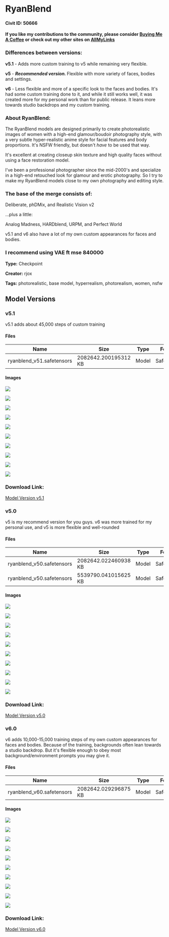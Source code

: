 # RyanBlend

#### Civit ID: 50666

<p><strong>If you like my contributions to the community, please consider </strong><a target="_blank" rel="ugc" href="https://www.buymeacoffee.com/Rjox"><strong>Buying Me A Coffee</strong></a><strong> or check out my other sites on </strong><a target="_blank" rel="ugc" href="https://allmylinks.com/rjo-x"><strong>AllMyLinks</strong></a></p><h3 id="differences-between-versions">Differences between versions:</h3><p><strong>v5.1</strong> - Adds more custom training to v5 while remaining very flexible.</p><p><strong>v5</strong> - <strong><em>Recommended version. </em></strong>Flexible with more variety of faces, bodies and settings.</p><p><strong>v6</strong> - Less flexible and more of a specific look to the faces and bodies. It's had some custom training done to it, and while it still works well, it was created more for my personal work than for public release. It leans more towards studio backdrops and my custom training.</p><h3 id="about-ryanblend">About RyanBlend:</h3><p>The RyanBlend models are designed primarily to create photorealistic images of women with a high-end glamour/boudoir photography style, with a very subtle hyper-realistic anime style for facial features and body proportions. It's NSFW friendly, but doesn't <em>have </em>to be used that way.</p><p>It's excellent at creating closeup skin texture and high quality faces without using a face restoration model.</p><p>I've been a professional photographer since the mid-2000's and specialize in a high-end retouched look for glamour and erotic photography. So I try to make my RyanBlend models close to my own photography and editing style.</p><h3 id="the-base-of-the-merge-consists-of">The base of the merge consists of:</h3><p>Deliberate, phDMix, and Realistic Vision v2</p><p>...plus a little:</p><p>Analog Madness, HARDblend, URPM, and Perfect World</p><p>v5.1 and v6 also have a lot of my own custom appearances for faces and bodies.</p><h3 id="i-recommend-using-vae-ft-mse-840000">I recommend using VAE ft mse 840000</h3>

**Type:** Checkpoint

**Creator:** rjox

**Tags:** photorealistic, base model, hyperrealism, photorealism, women, nsfw

## Model Versions

### v5.1

<p>v5.1 adds about 45,000 steps of custom training</p>

#### Files

| Name | Size | Type | Format | Download Url | AutoV1 | AutoV2 | SHA256 | CRC32 | BLAKE3 |
| --- | --- | --- | --- | --- | --- | --- | --- | --- | --- |
| ryanblend_v51.safetensors | 2082642.200195312 KB | Model | SafeTensor | https://civitai.com/api/download/models/72534 | D1F707CA | E334D31F3F | E334D31F3F6A75EA3C3D830CA387D9B5886C3DEA088B706C7EC05F1BD98BF421 | DA299FB1 | EDE5EA288A60B4D57690FCD96630DFC43DDF2B6865A731492F5A2DF93BBE8DC5 |

#### Images

<p><img src="https://image.civitai.com/xG1nkqKTMzGDvpLrqFT7WA/56d805f7-1b73-4247-9932-1d140c2718b2/width=450/809689.jpeg" /></p>

<p><img src="https://image.civitai.com/xG1nkqKTMzGDvpLrqFT7WA/caa9b4ff-f3d0-4034-ae4a-0e319521ef9d/width=450/809696.jpeg" /></p>

<p><img src="https://image.civitai.com/xG1nkqKTMzGDvpLrqFT7WA/07955be7-0254-4ec3-9eaf-c34b91944657/width=450/809688.jpeg" /></p>

<p><img src="https://image.civitai.com/xG1nkqKTMzGDvpLrqFT7WA/2b12ac97-d4fe-4124-8e68-7c85b9128287/width=450/809698.jpeg" /></p>

<p><img src="https://image.civitai.com/xG1nkqKTMzGDvpLrqFT7WA/e0cf1473-867b-4a7c-8f29-35598484ba90/width=450/809691.jpeg" /></p>

<p><img src="https://image.civitai.com/xG1nkqKTMzGDvpLrqFT7WA/91a64320-003b-43e7-bcc3-62b0d9aea1bf/width=450/809709.jpeg" /></p>

<p><img src="https://image.civitai.com/xG1nkqKTMzGDvpLrqFT7WA/c07c8173-fd99-4cd4-a729-3337a6e68b7b/width=450/809690.jpeg" /></p>

<p><img src="https://image.civitai.com/xG1nkqKTMzGDvpLrqFT7WA/4f6f07a7-7f95-4255-95cd-aa9c40c96ea6/width=450/809692.jpeg" /></p>

<p><img src="https://image.civitai.com/xG1nkqKTMzGDvpLrqFT7WA/f50f92a8-5a2e-4f96-af4c-e372b36ee633/width=450/809694.jpeg" /></p>

<p><img src="https://image.civitai.com/xG1nkqKTMzGDvpLrqFT7WA/abd8ccd3-86e3-4bba-83d8-90cb9d697406/width=450/809693.jpeg" /></p>

### Download Link:

[Model Version v5.1](https://civitai.com/api/download/models/72534)

### v5.0

<p>v5 is my recommend version for you guys. v6 was more trained for my personal use, and v5 is more flexible and well-rounded</p>

#### Files

| Name | Size | Type | Format | Download Url | AutoV1 | AutoV2 | SHA256 | CRC32 | BLAKE3 |
| --- | --- | --- | --- | --- | --- | --- | --- | --- | --- |
| ryanblend_v50.safetensors | 2082642.022460938 KB | Model | SafeTensor | https://civitai.com/api/download/models/55225?type=Model&format=SafeTensor&size=pruned&fp=fp16 | D519ED5C | 92ACF591DA | 92ACF591DA980D82321B22FFFEC6883BE9E7068FAEF69255B2B933E39EB6D560 | C8D63593 | D4790B19163FF4FB394DF166C981EFAF5B5CC8BD8C0A03DCB56C4C4C59073DEC |
| ryanblend_v50.safetensors | 5539790.041015625 KB | Model | SafeTensor | https://civitai.com/api/download/models/55225 | 302E8661 | 9B157272F1 | 9B157272F135D1EDC135E1ACE570C294081524F47FEADF6D2036475B3AD1A5BD | 44AB289E | A0609DBCD9737A2AA7802C7FF059861369D031E37012DAC0264A6F4F394C4F8A |

#### Images

<p><img src="https://image.civitai.com/xG1nkqKTMzGDvpLrqFT7WA/9eea4524-da20-4312-7919-12269a2fc400/width=450/597609.jpeg" /></p>

<p><img src="https://image.civitai.com/xG1nkqKTMzGDvpLrqFT7WA/52819e3c-decd-4822-211d-77e36b7d7000/width=450/617199.jpeg" /></p>

<p><img src="https://image.civitai.com/xG1nkqKTMzGDvpLrqFT7WA/a699cc7d-d89e-425e-e777-ed790e0a7600/width=450/597730.jpeg" /></p>

<p><img src="https://image.civitai.com/xG1nkqKTMzGDvpLrqFT7WA/64dc1107-e00e-421c-051b-052ef9dfe400/width=450/597735.jpeg" /></p>

<p><img src="https://image.civitai.com/xG1nkqKTMzGDvpLrqFT7WA/47cb4205-99be-4010-b30f-3dc4a37c1a00/width=450/597590.jpeg" /></p>

<p><img src="https://image.civitai.com/xG1nkqKTMzGDvpLrqFT7WA/0ec77c65-c34a-4f06-6b40-418688454900/width=450/597656.jpeg" /></p>

<p><img src="https://image.civitai.com/xG1nkqKTMzGDvpLrqFT7WA/496a93a1-7134-4c70-2f01-1685600e4f00/width=450/597731.jpeg" /></p>

<p><img src="https://image.civitai.com/xG1nkqKTMzGDvpLrqFT7WA/10149592-ebba-461d-3373-78f46e052b00/width=450/597608.jpeg" /></p>

<p><img src="https://image.civitai.com/xG1nkqKTMzGDvpLrqFT7WA/83b945f9-d88b-4a47-2360-9c683fa68200/width=450/617154.jpeg" /></p>

<p><img src="https://image.civitai.com/xG1nkqKTMzGDvpLrqFT7WA/c29d704a-20db-4a17-a0cb-30254595a700/width=450/597736.jpeg" /></p>

### Download Link:

[Model Version v5.0](https://civitai.com/api/download/models/55225)

### v6.0

<p>v6 adds 10,000-15,000 training steps of my own custom appearances for faces and bodies. Because of the training, backgrounds often lean towards a studio backdrop. But it's flexible enough to obey most background/environment prompts you may give it.</p>

#### Files

| Name | Size | Type | Format | Download Url | AutoV1 | AutoV2 | SHA256 | CRC32 | BLAKE3 |
| --- | --- | --- | --- | --- | --- | --- | --- | --- | --- |
| ryanblend_v60.safetensors | 2082642.029296875 KB | Model | SafeTensor | https://civitai.com/api/download/models/55176 | FC23C890 | 78AA387E35 | 78AA387E35EC300E9C157ACEAE2823CC156B130D82237919D160DED65DCF2CBC | 08E5AE60 | EBE37AF4937754FCFF1436907BB295843C43327A04765EEF19112986B37F4CEC |

#### Images

<p><img src="https://image.civitai.com/xG1nkqKTMzGDvpLrqFT7WA/7690c02e-1aae-45a1-6bd9-6c8e31f59300/width=450/597274.jpeg" /></p>

<p><img src="https://image.civitai.com/xG1nkqKTMzGDvpLrqFT7WA/98e7456a-1ece-4d12-abc5-4b310c143a00/width=450/597280.jpeg" /></p>

<p><img src="https://image.civitai.com/xG1nkqKTMzGDvpLrqFT7WA/a381fc21-c2bd-41cb-57dc-adfd79993100/width=450/597276.jpeg" /></p>

<p><img src="https://image.civitai.com/xG1nkqKTMzGDvpLrqFT7WA/812f06f2-ead7-4e7a-6de5-32cec2275400/width=450/597279.jpeg" /></p>

<p><img src="https://image.civitai.com/xG1nkqKTMzGDvpLrqFT7WA/ec853ee7-f83c-41b4-3ce5-06ead5e2d700/width=450/597269.jpeg" /></p>

<p><img src="https://image.civitai.com/xG1nkqKTMzGDvpLrqFT7WA/9a954a59-6e07-4aee-d09b-8cb2268f2c00/width=450/598106.jpeg" /></p>

<p><img src="https://image.civitai.com/xG1nkqKTMzGDvpLrqFT7WA/b1d53e3a-a57a-457a-09d7-647269952d00/width=450/597278.jpeg" /></p>

<p><img src="https://image.civitai.com/xG1nkqKTMzGDvpLrqFT7WA/ebd0d3b5-ccd5-4508-b148-0033e1859600/width=450/597277.jpeg" /></p>

<p><img src="https://image.civitai.com/xG1nkqKTMzGDvpLrqFT7WA/bff9d499-d69d-435b-1d22-982b92b20400/width=450/597271.jpeg" /></p>

<p><img src="https://image.civitai.com/xG1nkqKTMzGDvpLrqFT7WA/893e163e-2ad5-4dd6-7313-2cbee466fa00/width=450/598152.jpeg" /></p>

### Download Link:

[Model Version v6.0](https://civitai.com/api/download/models/55176)

